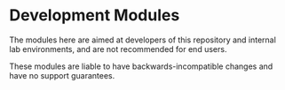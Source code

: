 # Development Modules

The modules here are aimed at developers of this repository and internal
lab environments, and are not recommended for end users.

These modules are liable to have backwards-incompatible changes and
have no support guarantees.
